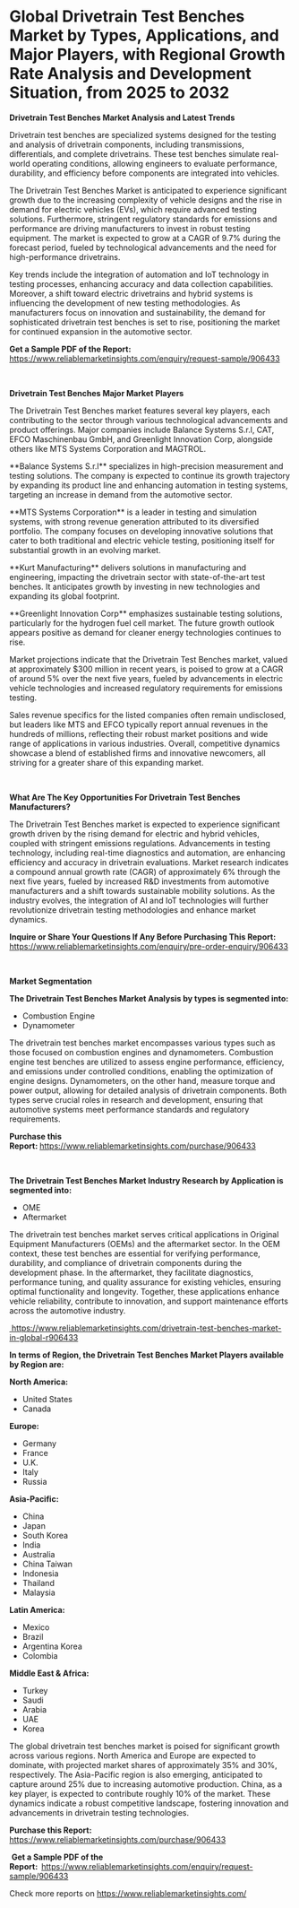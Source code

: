 <p><h1>Global Drivetrain Test Benches Market by Types, Applications, and Major Players, with Regional Growth Rate Analysis and Development Situation, from 2025 to 2032</h1></p><p><strong>Drivetrain Test Benches Market Analysis and Latest Trends</strong></p>
<p><p>Drivetrain test benches are specialized systems designed for the testing and analysis of drivetrain components, including transmissions, differentials, and complete drivetrains. These test benches simulate real-world operating conditions, allowing engineers to evaluate performance, durability, and efficiency before components are integrated into vehicles. </p><p>The Drivetrain Test Benches Market is anticipated to experience significant growth due to the increasing complexity of vehicle designs and the rise in demand for electric vehicles (EVs), which require advanced testing solutions. Furthermore, stringent regulatory standards for emissions and performance are driving manufacturers to invest in robust testing equipment. The market is expected to grow at a CAGR of 9.7% during the forecast period, fueled by technological advancements and the need for high-performance drivetrains.</p><p>Key trends include the integration of automation and IoT technology in testing processes, enhancing accuracy and data collection capabilities. Moreover, a shift toward electric drivetrains and hybrid systems is influencing the development of new testing methodologies. As manufacturers focus on innovation and sustainability, the demand for sophisticated drivetrain test benches is set to rise, positioning the market for continued expansion in the automotive sector.</p></p>
<p><strong>Get a Sample PDF of the Report:&nbsp;</strong> <a href="https://www.reliablemarketinsights.com/enquiry/request-sample/906433?utm_campaign=3312&utm_medium=2&utm_source=Github&utm_content=ia&utm_term=21032025&utm_id=drivetrain-test-benches">https://www.reliablemarketinsights.com/enquiry/request-sample/906433</a></p>
<p>&nbsp;</p>
<p><strong>Drivetrain Test Benches Major Market Players</strong></p>
<p><p>The Drivetrain Test Benches market features several key players, each contributing to the sector through various technological advancements and product offerings. Major companies include Balance Systems S.r.l, CAT, EFCO Maschinenbau GmbH, and Greenlight Innovation Corp, alongside others like MTS Systems Corporation and MAGTROL.</p><p>**Balance Systems S.r.l** specializes in high-precision measurement and testing solutions. The company is expected to continue its growth trajectory by expanding its product line and enhancing automation in testing systems, targeting an increase in demand from the automotive sector.</p><p>**MTS Systems Corporation** is a leader in testing and simulation systems, with strong revenue generation attributed to its diversified portfolio. The company focuses on developing innovative solutions that cater to both traditional and electric vehicle testing, positioning itself for substantial growth in an evolving market.</p><p>**Kurt Manufacturing** delivers solutions in manufacturing and engineering, impacting the drivetrain sector with state-of-the-art test benches. It anticipates growth by investing in new technologies and expanding its global footprint.</p><p>**Greenlight Innovation Corp** emphasizes sustainable testing solutions, particularly for the hydrogen fuel cell market. The future growth outlook appears positive as demand for cleaner energy technologies continues to rise.</p><p>Market projections indicate that the Drivetrain Test Benches market, valued at approximately $300 million in recent years, is poised to grow at a CAGR of around 5% over the next five years, fueled by advancements in electric vehicle technologies and increased regulatory requirements for emissions testing.</p><p>Sales revenue specifics for the listed companies often remain undisclosed, but leaders like MTS and EFCO typically report annual revenues in the hundreds of millions, reflecting their robust market positions and wide range of applications in various industries. Overall, competitive dynamics showcase a blend of established firms and innovative newcomers, all striving for a greater share of this expanding market.</p></p>
<p>&nbsp;</p>
<p><strong>What Are The Key Opportunities For Drivetrain Test Benches Manufacturers?</strong></p>
<p><p>The Drivetrain Test Benches market is expected to experience significant growth driven by the rising demand for electric and hybrid vehicles, coupled with stringent emissions regulations. Advancements in testing technology, including real-time diagnostics and automation, are enhancing efficiency and accuracy in drivetrain evaluations. Market research indicates a compound annual growth rate (CAGR) of approximately 6% through the next five years, fueled by increased R&D investments from automotive manufacturers and a shift towards sustainable mobility solutions. As the industry evolves, the integration of AI and IoT technologies will further revolutionize drivetrain testing methodologies and enhance market dynamics.</p></p>
<p><strong>Inquire or Share Your Questions If Any Before Purchasing This Report:</strong> <a href="https://www.reliablemarketinsights.com/enquiry/pre-order-enquiry/906433?utm_campaign=3312&utm_medium=2&utm_source=Github&utm_content=ia&utm_term=21032025&utm_id=drivetrain-test-benches">https://www.reliablemarketinsights.com/enquiry/pre-order-enquiry/906433</a></p>
<p>&nbsp;</p>
<p><strong>Market Segmentation</strong></p>
<p><strong>The Drivetrain Test Benches Market Analysis by types is segmented into:</strong></p>
<p><ul><li>Combustion Engine</li><li>Dynamometer</li></ul></p>
<p><p>The drivetrain test benches market encompasses various types such as those focused on combustion engines and dynamometers. Combustion engine test benches are utilized to assess engine performance, efficiency, and emissions under controlled conditions, enabling the optimization of engine designs. Dynamometers, on the other hand, measure torque and power output, allowing for detailed analysis of drivetrain components. Both types serve crucial roles in research and development, ensuring that automotive systems meet performance standards and regulatory requirements.</p></p>
<p><strong>Purchase this Report:&nbsp;</strong><a href="https://www.reliablemarketinsights.com/purchase/906433?utm_campaign=3312&utm_medium=2&utm_source=Github&utm_content=ia&utm_term=21032025&utm_id=drivetrain-test-benches">https://www.reliablemarketinsights.com/purchase/906433</a></p>
<p>&nbsp;</p>
<p><strong>The Drivetrain Test Benches Market Industry Research by Application is segmented into:</strong></p>
<p><ul><li>OME</li><li>Aftermarket</li></ul></p>
<p><p>The drivetrain test benches market serves critical applications in Original Equipment Manufacturers (OEMs) and the aftermarket sector. In the OEM context, these test benches are essential for verifying performance, durability, and compliance of drivetrain components during the development phase. In the aftermarket, they facilitate diagnostics, performance tuning, and quality assurance for existing vehicles, ensuring optimal functionality and longevity. Together, these applications enhance vehicle reliability, contribute to innovation, and support maintenance efforts across the automotive industry.</p></p>
<p><a href="https://www.reliablemarketinsights.com/drivetrain-test-benches-market-in-global-r906433?utm_campaign=3312&utm_medium=2&utm_source=Github&utm_content=ia&utm_term=21032025&utm_id=drivetrain-test-benches">&nbsp;https://www.reliablemarketinsights.com/drivetrain-test-benches-market-in-global-r906433</a></p>
<p><strong>In terms of Region, the Drivetrain Test Benches Market Players available by Region are:</strong></p>
<p>
    <p> <strong> North America: </strong>
        <ul>
            <li>United States</li>
            <li>Canada</li>
        </ul>
        </p> 
    <p> <strong> Europe: </strong>
        <ul>
            <li>Germany</li>
            <li>France</li>
            <li>U.K.</li>
            <li>Italy</li>
            <li>Russia</li>
        </ul>
        </p> 
    <p> <strong> Asia-Pacific: </strong>
        <ul>
            <li>China</li>
            <li>Japan</li>
            <li>South Korea</li>
            <li>India</li>
            <li>Australia</li>
            <li>China Taiwan</li>
            <li>Indonesia</li>
            <li>Thailand</li>
            <li>Malaysia</li>
        </ul>
        </p> 
    <p> <strong> Latin America: </strong>
        <ul>
            <li>Mexico</li>
            <li>Brazil</li>
            <li>Argentina Korea</li>
            <li>Colombia</li>
        </ul>
        </p> 
    <p> <strong> Middle East & Africa: </strong>
        <ul>
            <li>Turkey</li>
            <li>Saudi</li>
            <li>Arabia</li>
            <li>UAE</li>
            <li>Korea</li>
        </ul>
    </p>
    </p>
<p><p>The global drivetrain test benches market is poised for significant growth across various regions. North America and Europe are expected to dominate, with projected market shares of approximately 35% and 30%, respectively. The Asia-Pacific region is also emerging, anticipated to capture around 25% due to increasing automotive production. China, as a key player, is expected to contribute roughly 10% of the market. These dynamics indicate a robust competitive landscape, fostering innovation and advancements in drivetrain testing technologies.</p></p>
<p><strong>Purchase this Report: </strong><a href="https://www.reliablemarketinsights.com/purchase/906433?utm_campaign=3312&utm_medium=2&utm_source=Github&utm_content=ia&utm_term=21032025&utm_id=drivetrain-test-benches">https://www.reliablemarketinsights.com/purchase/906433</a></p>
<p>&nbsp;<strong>Get a Sample PDF of the Report:&nbsp;&nbsp;</strong><a href="https://www.reliablemarketinsights.com/enquiry/request-sample/906433?utm_campaign=3312&utm_medium=2&utm_source=Github&utm_content=ia&utm_term=21032025&utm_id=drivetrain-test-benches">https://www.reliablemarketinsights.com/enquiry/request-sample/906433</a></p>
<p><strong></strong></p>
<p>Check more reports on <a href="https://www.reliablemarketinsights.com/?utm_campaign=3312&utm_medium=2&utm_source=Github&utm_content=ia&utm_term=21032025&utm_id=drivetrain-test-benches">https://www.reliablemarketinsights.com/</a></p>